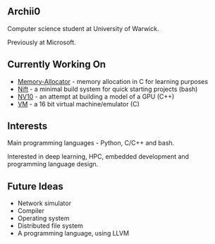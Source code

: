## Archii0
Computer science student at University of Warwick.

Previously at Microsoft.

## Currently Working On
- [Memory-Allocator](https://github.com/Archii0/memory-allocator) - memory allocation in C for learning purposes
- [Nift](https://github.com/Archii0/nift) - a minimal build system for quick starting projects (bash)
- [NV10](https://github.com/Archii0/NV10) - an attempt at building a model of a GPU (C++)
- [VM](https://github.com/Archii0/VM) - a 16 bit virtual machine/emulator (C)

## Interests
Main programming languages - Python, C/C++ and bash.

Interested in deep learning, HPC, embedded development and programming language design.

## Future Ideas
- Network simulator
- Compiler
- Operating system
- Distributed file system
- A programming language, using LLVM
